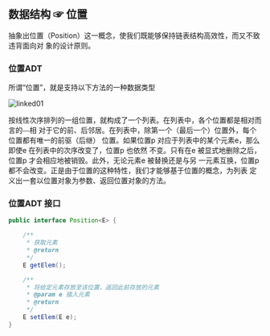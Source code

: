 ## 数据结构 ☞ 位置
抽象出位置（Position）这一概念，使我们既能够保持链表结构高效性，而又不致违背面向对
象的设计原则。

### 位置ADT
所谓“位置”，就是支持以下方法的一种数据类型

![linked01](../../../../../doc/java/datastructure/position/position01.png)

按线性次序排列的一组位置，就构成了一个列表。在列表中，各个位置都是相对而言的⎯⎯相
对于它的前、后邻居。在列表中，除第一个（最后一个）位置外，每个位置都有唯一的前驱（后继）
位置。如果位置p 对应于列表中的某个元素e，那么即使e 在列表中的次序改变了，位置p 也依然
不变。只有在e 被显式地删除之后，位置p 才会相应地被销毁。此外，无论元素e 被替换还是与另
一元素互换，位置p 都不会改变。正是由于位置的这种特性，我们才能够基于位置的概念，为列表
定义出一套以位置对象为参数、返回位置对象的方法。

### 位置ADT 接口
```java
public interface Position<E> {

    /**
     * 获取元素
     * @return
     */
    E getElem();

    /**
     * 将给定元素存放至该位置，返回此前存放的元素
     * @param e 插入元素
     * @return
     */
    E setElem(E e);
}
```